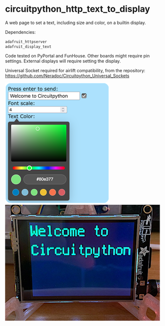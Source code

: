 # circuitpython_http_text_to_display
A web page to set a text, including size and color, on a builtin display.

Dependencies:
```
adafruit_httpserver
adafruit_display_text
```

Code tested on PyPortal and FunHouse.
Other boards might require pin settings.
External displays will require setting the display.

Universal Socket required for airlift compatibility, from the repository: https://github.com/Neradoc/Circuitpython_Universal_Sockets

![Web page](docs/web_page1.png)
![Pyportal](docs/pyportal.jpg)
